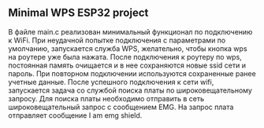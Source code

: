 ## Minimal WPS ESP32 project

В файле main.c реализован минимальный функционал по подключению к WiFi.
При неудачной попытке подключения с параметрами по умолчанию, запускается служба WPS, желательно, чтобы кнопка wps на роутере уже была нажата.
После подключения к роутеру по wps, постоянная память очищается и в нее сохраняются новые ssid сети и пароль.
При повторном подключении используются сохраненные ранее учетные данные.
После успешного подключения к сети wifi, запускается задача со службой поиска платы по широковещательному запросу.
Для поиска платы необходимо отправить в сеть широковещательный запрос с сообщением EMG.
На запрос плата отправляет сообщение I am emg shield.

